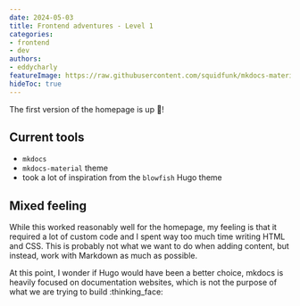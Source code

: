 ```yaml
---
date: 2024-05-03
title: Frontend adventures - Level 1
categories:
- frontend
- dev
authors:
- eddycharly
featureImage: https://raw.githubusercontent.com/squidfunk/mkdocs-material/master/.github/assets/logo.svg
hideToc: true
---
```


The first version of the homepage is up :tada:!

## Current tools

- `mkdocs`
- `mkdocs-material` theme
- took a lot of inspiration from the `blowfish` Hugo theme

## Mixed feeling

While this worked reasonably well for the homepage, my feeling is that it required a lot of custom code and I spent way too much time writing HTML and CSS.
This is probably not what we want to do when adding content, but instead, work with Markdown as much as possible.

At this point, I wonder if Hugo would have been a better choice, mkdocs is heavily focused on documentation websites, which is not the purpose of what we are trying to build :thinking_face:
